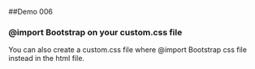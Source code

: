 ##Demo 006

### @import Bootstrap on your custom.css file 

You can also create a custom.css file where @import Bootstrap css file instead in the html file.



